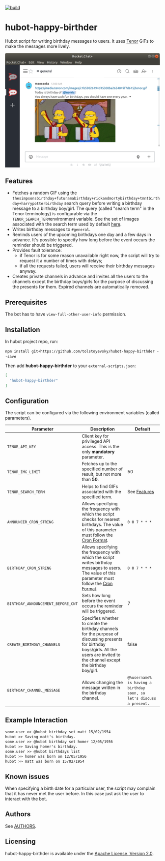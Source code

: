 [![build](https://travis-ci.com/tolstoyevsky/hubot-happy-birthder.svg?branch=master)](https://travis-ci.org/tolstoyevsky/hubot-happy-birthder)

# hubot-happy-birthder

Hubot script for writing birthday messages to users. It uses [Tenor](https://tenor.com) GIFs to make the messages more lively.

<p align="center">
    <img src="example.png" width="600">
</p>

## Features

* Fetches a random GIF using the `thesimpsonsbirthday+futuramabirthday+rickandmortybirthday+tmntbirthday+harrypotterbirthday` search query before writing a birthday message to a birthday boy/girl. The query (called "search term" in the Tenor terminology) is configurable via the `TENOR_SEARCH_TERM`environment variable. See the set of images associated with the search term used by default [here](https://tenor.com/search/thesimpsonsbirthday-futuramabirthday-rickandmortybirthday-tmntbirthday-harrypotterbirthday).
* Writes birthday messages to `#general`.
* Reminds users of the upcoming birthdays one day and a few days in advance. It's possible to specify how long before the event occurs the reminder should be triggered.
* Provides fault tolerance:
  * if Tenor is for some reason unavailable right now, the script will try to request it a number of times with delays;
  * if all the requests failed, users will receive their birthday messages anyway.
* Creates private channels in advance and invites all the users to the channels except the birthday boys/girls for the purpose of discussing the presents for them. Expired channels are automatically removed.

## Prerequisites

The bot has to have `view-full-other-user-info` permission.

## Installation

In hubot project repo, run:

`npm install git+https://github.com/tolstoyevsky/hubot-happy-birthder --save`

Then add **hubot-happy-birthder** to your `external-scripts.json`:

```json
[
  "hubot-happy-birthder"
]
```

## Configuration

The script can be configured via the following environment variables (called parameters).

| Parameter                           | Description | Default |
|-------------------------------------|-------------|---------|
| `TENOR_API_KEY`                     | Сlient key for privileged API access. This is the only **mandatory** parameter. | |
| `TENOR_IMG_LIMIT`                   | Fetches up to the specified number of result, but not more than **50**. | 50 |
| `TENOR_SEARCH_TERM`                 | Helps to find GIFs associated with the specified term. | See [Features](#features) |
| `ANNOUNCER_CRON_STRING`             | Allows specifying the frequency with which the script checks for nearest birthdays. The value of this parameter must follow the [Cron Format](https://github.com/node-schedule/node-schedule#cron-style-scheduling). | `0 0 7 * * *` |
| `BIRTHDAY_CRON_STRING`              | Allows specifying the frequency with which the script writes birthday messages to users. The value of this parameter must follow the [Cron Format](https://github.com/node-schedule/node-schedule#cron-style-scheduling). | `0 0 7 * * *` |
| `BIRTHDAY_ANNOUNCEMENT_BEFORE_CNT`  | Sets how long before the event occurs the reminder will be triggered. | 7 |
| `CREATE_BIRTHDAY_CHANNELS` | Specifies whether to create the birthday channels for the purpose of discussing presents for birthday boys/girls. All the users are invited to the channel except the birthday boy/girl. | false |
| `BIRTHDAY_CHANNEL_MESSAGE` | Allows changing the message written in the birthday channel. | `@%username% is having a birthday soon, so let's discuss a present.` |

## Example Interaction

```
some.user >> @hubot birthday set matt 15/02/1954
hubot >> Saving matt's birthday.
some.user >> @hubot birthday set homer 12/05/1956
hubot >> Saving homer's birthday.
some.user >> @hubot birthdays list
hubot >> homer was born on 12/05/1956
hubot >> matt was born on 15/02/1954
```

## Known issues

When specifying a birth date for a particular user, the script may complain that it has never met the user before. In this case just ask the user to interact with the bot.

## Authors

See [AUTHORS](AUTHORS.md).

## Licensing

hubot-happy-birthder is available under the [Apache License, Version 2.0](LICENSE).

